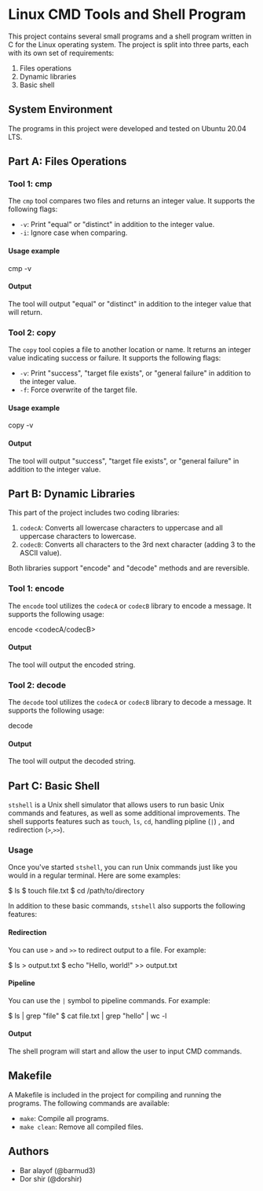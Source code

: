 # Linux CMD Tools and Shell Program

This project contains several small programs and a shell program written in C for the Linux operating system. The project is split into three parts, each with its own set of requirements:

1. Files operations 
2. Dynamic libraries
3. Basic shell

## System Environment

The programs in this project were developed and tested on Ubuntu 20.04 LTS.

## Part A: Files Operations

### Tool 1: cmp

The `cmp` tool compares two files and returns an integer value. It supports the following flags:

- `-v`: Print "equal" or "distinct" in addition to the integer value.
- `-i`: Ignore case when comparing.

#### Usage example


cmp <file1> <file2> -v


#### Output

The tool will output "equal" or "distinct" in addition to the integer value that will return.

### Tool 2: copy

The `copy` tool copies a file to another location or name. It returns an integer value indicating success or failure. It supports the following flags:

- `-v`: Print "success", "target file exists", or "general failure" in addition to the integer value.
- `-f`: Force overwrite of the target file.

#### Usage example


copy <file1> <file2> -v


#### Output

The tool will output "success", "target file exists", or "general failure" in addition to the integer value.

## Part B: Dynamic Libraries

This part of the project includes two coding libraries:

1. `codecA`: Converts all lowercase characters to uppercase and all uppercase characters to lowercase.
2. `codecB`: Converts all characters to the 3rd next character (adding 3 to the ASCII value).

Both libraries support "encode" and "decode" methods and are reversible.

### Tool 1: encode

The `encode` tool utilizes the `codecA` or `codecB` library to encode a message. It supports the following usage:


encode <codecA/codecB> <message>


#### Output

The tool will output the encoded string.

### Tool 2: decode

The `decode` tool utilizes the `codecA` or `codecB` library to decode a message. It supports the following usage:


decode <codec> <message>


#### Output

The tool will output the decoded string.

## Part C: Basic Shell

`stshell` is a Unix shell simulator that allows users to run basic Unix commands and features, as well as some additional improvements. The shell supports features such as `touch`, `ls`, `cd`, handling pipline (`|`) , and redirection (`>`,`>>`).

### Usage

Once you've started `stshell`, you can run Unix commands just like you would in a regular terminal. Here are some examples:


$ ls
$ touch file.txt
$ cd /path/to/directory


In addition to these basic commands, `stshell` also supports the following features:

#### Redirection

You can use `>` and `>>` to redirect output to a file. For example:


$ ls > output.txt
$ echo "Hello, world!" >> output.txt


#### Pipeline

You can use the `|` symbol to pipeline commands. For example:


$ ls | grep "file"
$ cat file.txt | grep "hello" | wc -l


#### Output

The shell program will start and allow the user to input CMD commands.

## Makefile

A Makefile is included in the project for compiling and running the programs. The following commands are available:

- `make`: Compile all programs.
- `make clean`: Remove all compiled files.

## Authors

- Bar alayof (@barmud3)
- Dor shir (@dorshir)
